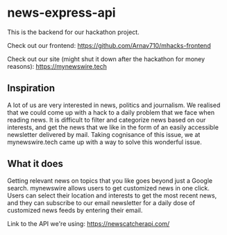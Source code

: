 # news-express-api

This is the backend for our hackathon project.

Check out our frontend: https://github.com/Arnav710/mhacks-frontend 

Check out our site (might shut it down after the hackathon for money reasons): https://mynewswire.tech


## Inspiration
A lot of us are very interested in news, politics and journalism. We realised that we could come up with a hack to a daily problem that we face when reading news. It is difficult to filter and categorize news based on our interests, and get the news that we like in the form of an easily accessible newsletter delivered by mail. Taking cognisance of this issue, we at mynewswire.tech came up with a way to solve this wonderful issue. 


## What it does
Getting relevant news on topics that you like goes beyond just a Google search. 
mynewswire allows users to get customized news in one click. Users can select their location and  interests to get the most recent news, and they can subscribe to our email newsletter for a daily dose of customized news feeds by entering their email.

Link to the API we're using:  https://newscatcherapi.com/
